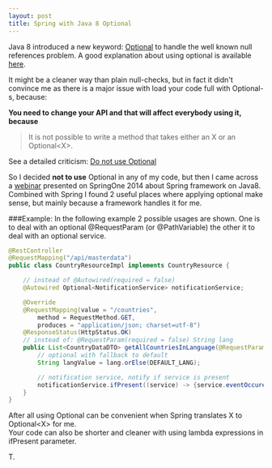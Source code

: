 ```yaml
---
layout: post
title: Spring with Java 8 Optional
---
```


Java 8 introduced a new keyword: <a href="http://docs.oracle.com/javase/8/docs/api/java/util/Optional.html" target="_blank">Optional</a>
to handle the well known null references problem. A good explanation about using optional is available
<a href="http://examples.javacodegeeks.com/core-java/util/optional/java-8-optional-example/" target="_blank">here</a>.

It might be a cleaner way than plain null-checks, but in fact it didn't convince me as there is a major issue with load your code full with Optional-s, because:

<strong>You need to change your API and that will affect everybody using it, because</strong>
<blockquote><p>
  It is not possible to write a method that takes either an X or an Optional&lt;X&gt;.
</p></blockquote>

See a detailed criticism: <a href="https://www.voxxed.com/blog/2015/01/embracing-void-6-refined-tricks-dealing-nulls-java/" target="_blank">Do not use Optional</a>

So I decided <strong>not to use</strong> Optional in any of my code, but then I came across a
<a href="http://spring.io/blog/2015/01/14/springone2gx-2014-replay-spring-framework-on-java-8" target="_blank">webinar</a>
presented on SpringOne 2014 about Spring framework on Java8. <br/>
Combined with Spring I found 2 useful places where applying optional make sense,
but mainly because a framework handles it for me.

###Example:
In the following example 2 possible usages are shown. One is to deal with an optional @RequestParam (or @PathVariable)
the other it to deal with an optional service.


```java
@RestController
@RequestMapping("/api/masterdata")
public class CountryResourceImpl implements CountryResource {

    // instead of @Autowired(required = false)
    @Autowired Optional<NotificationService> notificationService;

    @Override
    @RequestMapping(value = "/countries",
        method = RequestMethod.GET,
        produces = "application/json; charset=utf-8")
    @ResponseStatus(HttpStatus.OK)
    // instead of: @RequestParam(required = false) String lang
    public List<CountryDataDTO> getAllCountriesInLanguage(@RequestParam Optional<String> lang) {
        // optional with fallback to default
        String langValue = lang.orElse(DEFAULT_LANG);

        // notification service, notify if service is present
        notificationService.ifPresent((service) -> {service.eventOccured("...");} );
    }
}
```

After all using Optional can be convenient when Spring translates X to Optional&lt;X&gt; for me.<br/>
Your code can also be shorter and cleaner with using lambda expressions in ifPresent parameter.

T.